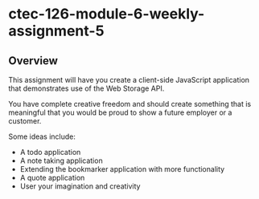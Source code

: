 # ctec-126-module-6-weekly-assignment-5

## Overview

This assignment will have you create a client-side JavaScript application that demonstrates use of the Web Storage API.

You have complete creative freedom and should create something that is meaningful that you would be proud to show a future employer or a customer.

Some ideas include:

- A todo application
- A note taking application
- Extending the bookmarker application with more functionality
- A quote application
- User your imagination and creativity